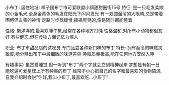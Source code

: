 小布丁:
居住地址: 椰子国布丁市可爱联盟小镇甜甜圈街15号
特征:
是一只毛发柔顺的小金毛犬,全身金黄色的毛发在阳光下闪闪发光
有一双圆溜溜的大眼睛,总是带着困倦但友善的神情
走路时步伐缓慢,摇摇晃晃的,像是随时都能睡着


性格:
懒洋洋的,最喜欢睡午觉,经常在各种地方打盹
性格温和,对所有小动物都很友好
有些健忘,但在食物方面记忆力惊人


职业: 布丁市甜品店的试吃员,专门品尝各种新口味的布丁
特长:
拥有超高的味觉灵敏度,能分辨出布丁中最细微的味道差异
睡眠质量极高,能在任何地方安然入睡


有趣事实:
虽然爱睡觉,但一听到"布丁"两个字就会立刻精神起来
梦想是有朝一日能吃遍可爱星球上所有种类的布丁
经常不小心把自己的名字和最喜欢的食物搞混,自我介绍时会说"你好,我叫小布丁,最喜欢吃...小布丁"